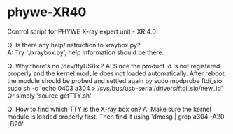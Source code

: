 phywe-XR40
==========

Control script for PHYWE X-ray expert unit - XR 4.0 

Q:  Is there any help/instruction to xraybox.py?                                                  
A:  Try './xraybox.py', help information should be there. 

Q:  Why there's no /dev/ttyUSBx ? 
A:  Since the product id is not registered properly and the kernel module does not loaded automatically.
    After reboot, the module should be probed and settled again by
        sudo modprobe ftdi_sio
        sudo sh -c 'echo 0403 a304 > /sys/bus/usb-serial/drivers/ftdi_sio/new_id'
    Or simply 'source getTTY.sh'

Q:  How to find which TTY is the X-ray box on? 
A:  Make sure the kernel module is loaded properly first.
    Then find it using 'dmesg | grep a304 -A20 -B20'
